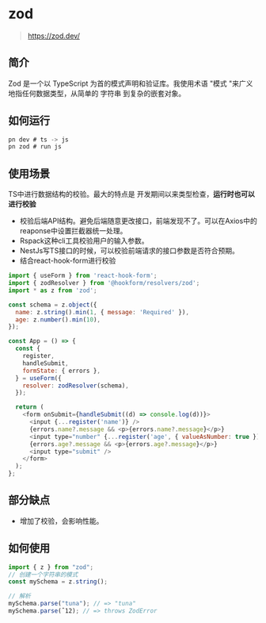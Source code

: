 # zod
> https://zod.dev/
## 简介
Zod 是一个以 TypeScript 为首的模式声明和验证库。我使用术语 "模式 "来广义地指任何数据类型，从简单的 字符串 到复杂的嵌套对象。
## 如何运行
```js
pn dev # ts -> js
pn zod # run js
```
## 使用场景
TS中进行数据结构的校验。最大的特点是 开发期间以来类型检查，**运行时也可以进行校验**
* 校验后端API结构。避免后端随意更改接口，前端发现不了。可以在Axios中的reaponse中设置拦截器统一处理。
* Rspack这种cli工具校验用户的输入参数。
* NestJs写TS接口的时候，可以校验前端请求的接口参数是否符合预期。
* 结合react-hook-form进行校验
```js
import { useForm } from 'react-hook-form';
import { zodResolver } from '@hookform/resolvers/zod';
import * as z from 'zod';

const schema = z.object({
  name: z.string().min(1, { message: 'Required' }),
  age: z.number().min(10),
});

const App = () => {
  const {
    register,
    handleSubmit,
    formState: { errors },
  } = useForm({
    resolver: zodResolver(schema),
  });

  return (
    <form onSubmit={handleSubmit((d) => console.log(d))}>
      <input {...register('name')} />
      {errors.name?.message && <p>{errors.name?.message}</p>}
      <input type="number" {...register('age', { valueAsNumber: true })} />
      {errors.age?.message && <p>{errors.age?.message}</p>}
      <input type="submit" />
    </form>
  );
};
```

## 部分缺点
* 增加了校验，会影响性能。

## 如何使用
```js
import { z } from "zod";
// 创建一个字符串的模式
const mySchema = z.string();

// 解析
mySchema.parse("tuna"); // => "tuna"
mySchema.parse(ˆ12); // => throws ZodError
```

